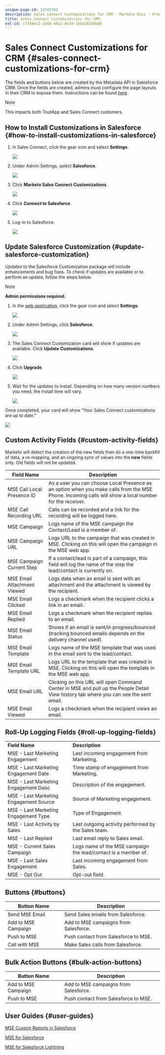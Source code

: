 ```yaml
---
unique-page-id: 14745793
description: Sales Connect Customizations for CRM - Marketo Docs - Product Documentation
title: Sales Connect Customizations for CRM
exl-id: c7344ec2-a16b-48a1-8e39-1bbd2818db80
---
```

# Sales Connect Customizations for CRM {#sales-connect-customizations-for-crm}

The fields and buttons below are created by the Metadata API in Salesforce CRM. Once the fields are created, admins must configure the page layouts in their CRM to expose them. Instructions can be found [here](https://docs.marketo.com/display/docs/assets/marketo-sales-engage-for-salesforce-installation-and-success-guide.pdf).

>[!NOTE]
>
>This impacts both ToutApp and Sales Connect customers.

## How to Install Customizations in Salesforce {#how-to-install-customizations-in-salesforce}

1. In Sales Connect, click the gear icon and select **Settings**.

   ![](assets/one.png)

1. Under Admin Settings, select **Salesforce**.

   ![](assets/two.png)

1. Click **Marketo Sales Connect Customizations**.

   ![](assets/three.png)

1. Click **Connect to Salesforce**.

   ![](assets/four.png)

1. Log-in to Salesforce.

   ![](assets/five.png)

## Update Salesforce Customization {#update-salesforce-customization}

Updates to the Salesforce Customization package will include enhancements and bug fixes. To check if updates are available or to perform an update, follow the steps below.  

>[!NOTE]
>
>**Admin permissions required.**

1. In the [web application](https://www.toutapp.com), click the gear icon and select **Settings**.

   ![](assets/sales-connect-customizations-for-crm-6.png)

1. Under Admin Settings, click **Salesforce**.

   ![](assets/sales-connect-customizations-for-crm-7.png)

1. The Sales Connect Customization card will show if updates are available. Click **Update Customizations**.

   ![](assets/sales-connect-customizations-for-crm-8.png)

1. Click **Upgrade**.

   ![](assets/sales-connect-customizations-for-crm-9.png)

1. Wait for the updates to install. Depending on how many version numbers you need, the install time will vary.

   ![](assets/sales-connect-customizations-for-crm-10.png)

Once completed, your card will show “Your Sales Connect customizations are up to date."

   ![](assets/sales-connect-customizations-for-crm-11.png)

## Custom Activity Fields {#custom-activity-fields}

Marketo will detect the creation of the new fields then do a one-time backfill of data, a re-mapping, and an ongoing sync of values into the **new** fields only. Old fields will not be updated.

| **Field Name** |**Description** |
|---|---|
| MSE Call Local Presence ID |As a user you can choose Local Presence as an option when you make calls from the MSE Phone. Incoming calls will show a local number for the receiver. |
| MSE Call Recording URL |Calls can be recorded and a link for the recording will be logged here. |
| MSE Campaign |Logs name of the MSE campaign the Contact/Lead is a member of. |
| MSE Campaign URL |Logs URL to the campaign that was created in MSE. Clicking on this will open the campaign in the MSE web app. |
| MSE Campaign Current Step |If a contact/lead is part of a campaign, this field will log the name of the step the lead/contact is currently on. |
| MSE Email Attachment Viewed |Logs data when an email is sent with an attachment and the attachment is viewed by the recipient.  |
| MSE Email Clicked |Logs a checkmark when the recipient clicks a link in an email. |
| MSE Email Replied |Logs a checkmark when the recipient replies to an email. |
| MSE Email Status |Shows if an email is sent/in progress/bounced (tracking bounced emails depends on the delivery channel used). |
| MSE Email Template |Logs name of the MSE template that was used in the email sent to the lead/contact. |
| MSE Email Template URL |Logs URL to the template that was created in MSE. Clicking on this will open the template in the MSE web app. |
| MSE Email URL |Clicking on this URL will open Command Center in MSE and pull up the People Detail View history tab where you can see the sent email. |
| MSE Email Viewed |Logs a checkmark when the recipient views an email. |

## Roll-Up Logging Fields {#roll-up-logging-fields}

<table> 
 <colgroup> 
  <col> 
  <col> 
 </colgroup> 
 <tbody> 
  <tr> 
   <td><strong>Field Name</strong></td> 
   <td><strong>Description</strong></td> 
  </tr> 
  <tr> 
   <td>MSE - Last Marketing Engagement</td> 
   <td>Last incoming engagement from Marketing. </td> 
  </tr> 
  <tr> 
   <td>MSE - Last Marketing Engagement Date</td> 
   <td>Time stamp of engagement from Marketing.</td> 
  </tr> 
  <tr> 
   <td>MSE - Last Marketing Engagement Desc</td> 
   <td>Description of the engagement.</td> 
  </tr> 
  <tr> 
   <td>MSE - Last Marketing Engagement Source</td> 
   <td>Source of Marketing engagement.</td> 
  </tr> 
  <tr> 
   <td colspan="1">MSE - Last Marketing Engagement Type</td> 
   <td colspan="1">Type of Engagement.</td> 
  </tr> 
  <tr> 
   <td colspan="1">MSE - Last Activity by Sales<br></td> 
   <td colspan="1">Last outgoing activity performed by the Sales team.</td> 
  </tr> 
  <tr> 
   <td colspan="1">MSE - Last Replied</td> 
   <td colspan="1">Last email reply to Sales email.</td> 
  </tr> 
  <tr> 
   <td colspan="1">MSE - Current Sales Campaign</td> 
   <td colspan="1">Logs name of the MSE campaign the lead/contact is a member of.</td> 
  </tr> 
  <tr> 
   <td colspan="1">MSE - Last Sales Engagement</td> 
   <td colspan="1">Last incoming engagement from Sales. </td> 
  </tr> 
  <tr> 
   <td colspan="1">MSE - Opt Out</td> 
   <td colspan="1">Opt-out field.</td> 
  </tr> 
 </tbody> 
</table>

## Buttons {#buttons}

| **Button Name** |**Description** |
|---|---|
| Send MSE Email |Send Sales emails from Salesforce. |
| Add to MSE Campaign |Add to MSE campaigns from Salesforce. |
| Push to MSE |Push contact from Salesforce to MSE. |
| Call with MSE |Make Sales calls from Salesforce. |

## Bulk Action Buttons {#bulk-action-buttons}

| **Button Name** |**Description** |
|---|---|
| Add to MSE Campaign |Add to MSE campaigns from Salesforce. |
| Push to MSE |Push contact from Salesforce to MSE. |

## User Guides {#user-guides}

[MSE Custom Reports in Salesforce](https://docs.marketo.com/display/docs/assets/mse-custom-reports-in-sf.docx)

[MSE for Salesforce](https://docs.marketo.com/display/docs/assets/mse-for-sf-classic.pdf)

[MSE for Salesforce Lightning](https://s3.amazonaws.com/tout-user-store/salesforce/assets/SF+Guide+for+Lightning.pdf)
